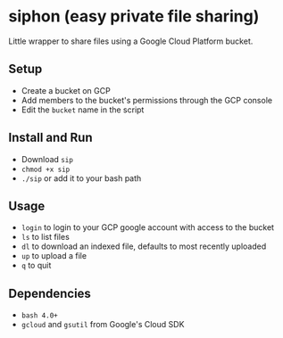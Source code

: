 # siphon (easy private file sharing)

Little wrapper to share files using a Google Cloud Platform bucket.

## Setup
- Create a bucket on GCP
- Add members to the bucket's permissions through the GCP console
- Edit the `bucket` name in the script

## Install and Run
- Download `sip`
- `chmod +x sip`
- `./sip` or add it to your bash path

## Usage
- `login` to login to your GCP google account with access to the bucket
- `ls` to list files
- `dl` to download an indexed file, defaults to most recently uploaded
- `up` to upload a file
- `q` to quit

## Dependencies
- `bash 4.0+`
- `gcloud` and `gsutil` from Google's Cloud SDK
